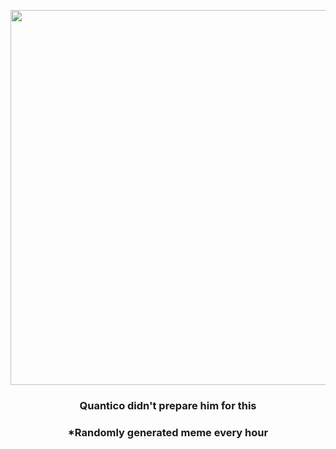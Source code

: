 <p align="center">
        <img src="https://i.imgur.com/r8PglX7.jpg" width="600" height="600">
        </p>
        <h3 align="center">Quantico didn't prepare him for this</h3>
        <h3 align="center">*Randomly generated meme every hour</h3>
    